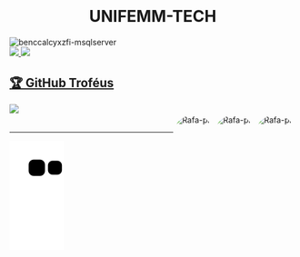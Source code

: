 <h1 align="center" style="margin-top: 0;">UNIFEMM-TECH</h1>
<img align="center" alt="benccalcyxzfi-msqlserver" src="https://komarev.com/ghpvc/?username=UNIFEMM-TECH&style=flat-square">
<div align="left">
  <a href="https://github.com/UNIFEMM-TECH">
  <img height="170em" src="https://github-readme-stats.vercel.app/api?username=UNIFEMM-TECH&show_icons=true&theme=dark&include_all_commits=true&count_private=true"/>
    <img height="170em" src="https://github-readme-streak-stats.herokuapp.com/?user=UNIFEMM-TECH&theme=dark">
    <div align="left">



  <h2>🏆 GitHub Troféus</h2>
<img src="https://github-profile-trophy.vercel.app/?username=UNIFEMM-TECH&theme=nord&column=7" >
    </div>

<div>
<img align="right" alt="Rafa-pic" height="100" style="border-radius:50px;" src="https://cdn.discordapp.com/attachments/763562730782457936/954259343405117470/python-powered_1.gif">
<img align="right" alt="Rafa-pic" height="100" style="border-radius:50px;" src="https://mirbozorgi.com/wp-content/uploads/2020/11/skeleton-animation_300.gif">
<img align="right" alt="Rafa-pic" height="100" style="border-radius:50px;" src="https://cdn.discordapp.com/attachments/763562730782457936/954399309883912212/ezgif.com-gif-maker_1.gif">
</div>
  
  ##
  

    
  ***
![snake gif](https://github.com/UNIFEMM-TECH/UNIFEMM-TECH/blob/output/github-contribution-grid-snake.svg)
